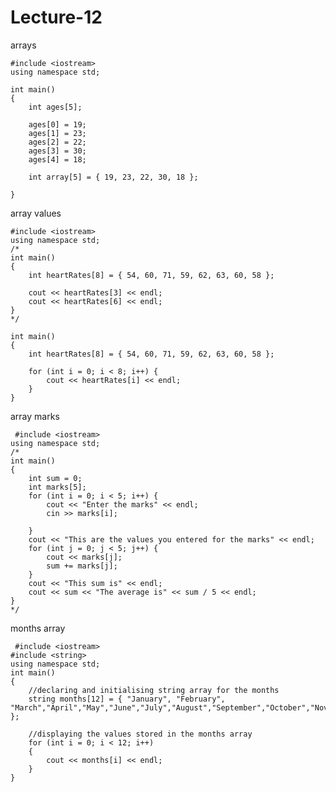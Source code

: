 # Lecture-12
arrays

    #include <iostream>
    using namespace std;

    int main()
    {
        int ages[5];

        ages[0] = 19;
        ages[1] = 23;
        ages[2] = 22;
        ages[3] = 30;
        ages[4] = 18;

        int array[5] = { 19, 23, 22, 30, 18 };

    }
array values
    
    #include <iostream>
    using namespace std;
    /*
    int main()
    {
        int heartRates[8] = { 54, 60, 71, 59, 62, 63, 60, 58 };

        cout << heartRates[3] << endl;
        cout << heartRates[6] << endl;
    }
    */

    int main()
    {
        int heartRates[8] = { 54, 60, 71, 59, 62, 63, 60, 58 };

        for (int i = 0; i < 8; i++) {
            cout << heartRates[i] << endl;
        }
    }
array marks
                                     
     #include <iostream>
    using namespace std;
    /*
    int main()
    {
        int sum = 0;
        int marks[5];
        for (int i = 0; i < 5; i++) {
            cout << "Enter the marks" << endl;
            cin >> marks[i];

        }
        cout << "This are the values you entered for the marks" << endl;
        for (int j = 0; j < 5; j++) {
            cout << marks[j];
            sum += marks[j];
        }
        cout << "This sum is" << endl;
        cout << sum << "The average is" << sum / 5 << endl;
    }
    */  
 months array
 
     #include <iostream>
    #include <string>
    using namespace std;
    int main()
    {
        //declaring and initialising string array for the months
        string months[12] = { "January", "February", "March","April","May","June","July","August","September","October","November","December" };

        //displaying the values stored in the months array
        for (int i = 0; i < 12; i++)
        {
            cout << months[i] << endl;
        }
    }
